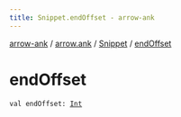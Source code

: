 ```yaml
---
title: Snippet.endOffset - arrow-ank
---
```


[arrow-ank](../../index.html) / [arrow.ank](../index.html) / [Snippet](index.html) / [endOffset](./end-offset.html)

# endOffset

`val endOffset: `[`Int`](https://kotlinlang.org/api/latest/jvm/stdlib/kotlin/-int/index.html)